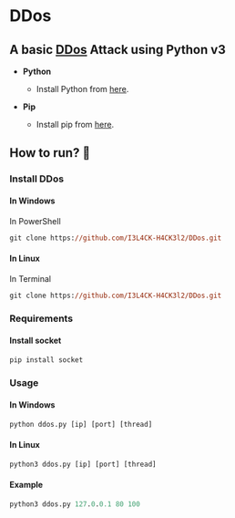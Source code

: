 # DDos
## A basic [DDos](https://I3L4CK-H4CK3l2.github.io/DDos/) Attack using Python v3

- **Python**
    - Install Python from [here](https://www.python.org/).

- **Pip**
    - Install pip from [here](https://pip.pypa.io/en/stable/installing/).
## How to run? :rocket:
### Install DDos
#### In Windows
In PowerShell
```ps 
git clone https://github.com/I3L4CK-H4CK3l2/DDos.git
```
#### In Linux
In Terminal
```ps 
git clone https://github.com/I3L4CK-H4CK3l2/DDos.git
```
### Requirements
#### Install socket
```ps 
pip install socket
```
### Usage
#### In Windows
```ps 
python ddos.py [ip] [port] [thread]
```
#### In Linux
```ps 
python3 ddos.py [ip] [port] [thread]
```
#### Example
```ps 
python3 ddos.py 127.0.0.1 80 100
```
